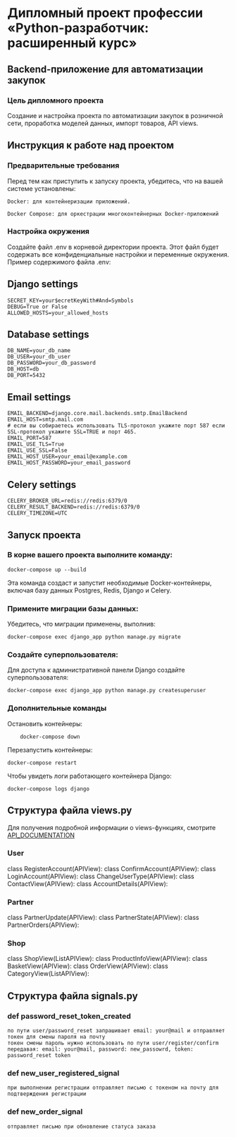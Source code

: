 # Дипломный проект профессии «Python-разработчик: расширенный курс»

## Backend-приложение для автоматизации закупок

### Цель дипломного проекта

Создание и настройка проекта по автоматизации закупок в розничной сети, проработка моделей данных, импорт товаров, API views.


## Инструкция к работе над проектом
### Предварительные требования
Перед тем как приступить к запуску проекта, убедитесь, что на вашей системе установлены:

    Docker: для контейнеризации приложений.

    Docker Compose: для оркестрации многоконтейнерных Docker-приложений

### Настройка окружения
Создайте файл .env в корневой директории проекта. Этот файл будет содержать все конфиденциальные настройки и переменные окружения. Пример содержимого файла .env:

## Django settings
    SECRET_KEY=your$ecretKeyWith#And=Symbols
    DEBUG=True or False
    ALLOWED_HOSTS=your_allowed_hosts

## Database settings
    DB_NAME=your_db_name
    DB_USER=your_db_user
    DB_PASSWORD=your_db_password
    DB_HOST=db
    DB_PORT=5432

## Email settings
    EMAIL_BACKEND=django.core.mail.backends.smtp.EmailBackend
    EMAIL_HOST=smtp.mail.com
    # если вы собираетесь использовать TLS-протокол укажите порт 587 если SSL-протокол укажите SSL=TRUE и порт 465.
    EMAIL_PORT=587
    EMAIL_USE_TLS=True
    EMAIL_USE_SSL=False
    EMAIL_HOST_USER=your_email@example.com
    EMAIL_HOST_PASSWORD=your_email_password

## Celery settings
    CELERY_BROKER_URL=redis://redis:6379/0
    CELERY_RESULT_BACKEND=redis://redis:6379/0
    CELERY_TIMEZONE=UTC 

## Запуск проекта

### В корне вашего проекта выполните команду:
    
    docker-compose up --build

Эта команда создаст и запустит необходимые Docker-контейнеры, включая базу данных Postgres, Redis, Django и Celery.

### Примените миграции базы данных:

Убедитесь, что миграции применены, выполнив:

    docker-compose exec django_app python manage.py migrate

### Создайте суперпользователя:

Для доступа к административной панели Django создайте суперпользователя:

    docker-compose exec django_app python manage.py createsuperuser

### Дополнительные команды

Остановить контейнеры:

        docker-compose down
Перезапустить контейнеры:

    docker-compose restart

Чтобы увидеть логи работающего контейнера Django:

    docker-compose logs django

## Структура файла views.py
Для получения подробной информации о views-функциях, смотрите [API_DOCUMENTATION](API_DOCUMENTATION.md)
### User
class RegisterAccount(APIView):
class ConfirmAccount(APIView):
class LoginAccount(APIView):
class ChangeUserType(APIView):
class ContactView(APIView):
class AccountDetails(APIView):
### Partner
class PartnerUpdate(APIView):
class PartnerState(APIView):
class PartnerOrders(APIView):
### Shop
class ShopView(ListAPIView):
class ProductInfoView(APIView):
class BasketView(APIView):
class OrderView(APIView):
class CategoryView(ListAPIView):

## Структура файла signals.py

### def password_reset_token_created
    по пути user/password_reset запрашивает email: your@mail и отправляет токен для смены пароля на почту
    токен смены пароль нужно использовать по пути user/register/confirm 
    передавая: email: your@mail, password: new_passowrd, token: password_reset token

### def new_user_registered_signal
    при выполнении регистрации отправляет письмо с токеном на почту для подтверждения регистрации

### def new_order_signal
    отправляет письмо при обновление статуса заказа
